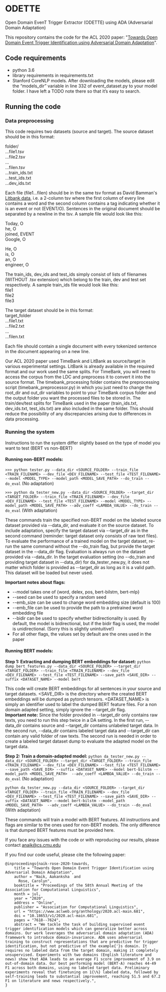 # ODETTE
Open Domain EvenT Trigger Extractor (ODETTE) using ADA (Adversarial Domain Adaptation)

This repository contains the code for the ACL 2020 paper: "[Towards Open Domain Event Trigger Identification using Adversarial Domain Adaptation](https://www.aclweb.org/anthology/2020.acl-main.681.pdf)".

## Code requirements
- python 3.6 
- library requirements in requirements.txt
- Stanford CoreNLP models. After downloading the models, please edit the “models_dir” variable in line 332 of event_dataset.py to your model folder. I have left a TODO note there so that it’s easy to search.

## Running the code
### Data preprocessing
This code requires two datasets (source and target). The source dataset should be in this format:

folder/<br/>
...file1.tsv<br/>
...file2.tsv<br/>
...<br/>
...filen.tsv<br/>
...train_ids.txt<br/>
...test_ids.txt<br/>
...dev_ids.txt<br/>
 
Each file (file1...filen) should be in the same tsv format as David Bamman's [Litbank data](https://github.com/dbamman/litbank/tree/master/events/tsv), i.e. a 2-column tsv where the first column of every line contains a word and the second column contains a tag indicating whether it is an event or not (EVENT/O). Sentences in the original document should be separated by a newline in the tsv. A sample file would look like this:
 
Today, O<br/>
he, O<br/>
joined, EVENT<br/>
Google, O

He, O<br/>
is, O<br/>
an, O<br/>
engineer, O<br/>
 
The train_ids, dev_ids and test_ids simply consist of lists of filenames (WITHOUT .tsv extension) which belong to the train, dev and test set respectively. A sample train_ids file would look like this:<br/>
file1<br/>
file2<br/>
file3<br/>
 
The target dataset should be in this format:<br/>
target_folder<br/>
...file1.txt<br/>
...file2.txt<br/>
...<br/>
...filen.txt<br/>
 
Each file should contain a single document with every tokenized sentence in the document appearing on a new line.
 
Our ACL 2020 paper used TimeBank and LitBank as source/target in various experimental settings. LitBank is already available in the required format and our work used the same splits. For TimeBank, you will need to access the corpus from the LDC and preprocess it to convert it into the source format. The timebank_processing folder contains the preprocessing script (timebank_preprocessor.py) in which you just need to change the root_dir and out_dir variables to point to your TimeBank corpus folder and the output folder you want the processed files to be stored in. The train/dev/test splits for TimeBank used in the paper (train_ids.txt, dev_ids.txt, test_ids.txt) are also included in the same folder. This should reduce the possibility of any discrepancies arising due to differences in data processing.

### Running the system
Instructions to run the system differ slightly based on the type of model you want to test (BERT vs non-BERT)

#### Running non-BERT models:
```>>> python tester.py --data_dir <SOURCE_FOLDER> --train_file <TRAIN_FILENAME> --dev_file <DEV_FILENAME> --test_file <TEST_FILENAME> --model <MODEL_TYPE> --model_path <MODEL_SAVE_PATH> --do_train --do_eval``` (No adaptation)
 
```>>> python da_tester_new.py --data_dir <SOURCE_FOLDER> --target_dir <TARGET_FOLDER> --train_file <TRAIN_FILENAME> --dev_file <DEV_FILENAME> --test_file <TEST_FILENAME> --model <MODEL_TYPE> --model_path <MODEL_SAVE_PATH> --adv_coeff <LAMBDA_VALUE> --do_train --do_eval``` (With adaptation)
 
These commands train the specified non-BERT model on the labeled source dataset provided via --data_dir, and evaluate it on the source dataset. To include adaptation, specify the target dataset via --target_dir as in the second command (reminder: target dataset only consists of raw text files). To evaluate the performance of a trained model on the target dataset, re-run the same command without the --do_train flag, but provide the target dataset in the --data_dir flag. Evaluation is always run on the dataset provided via --data_dir. In the target evaluation setting (no --do_train and providing target dataset in --data_dir) for da_tester_new.py, it does not matter which folder is provided as --target_dir as long as it is a valid path. This dataset will be loaded but never used.
 
<b>Important notes about flags:</b>
- --model takes one of {word, delex, pos, bert-bilstm, bert-mlp}
- --seed can be used to specify a random seed
- --emb_size can be used to change word embedding size (default is 100)
- --emb_file can be used to provide the path to a pretrained word embedding file
- --bidir can be used to specify whether bidirectionality is used. By default, the model is bidirectional, but if the bidir flag is used, the model is unidirectional. (Sorry this is slightly unintuitive!)
- For all other flags, the values set by default are the ones used in the paper
 
#### Running BERT models:
<b>Step 1: Extracting and dumping BERT embeddings for dataset:</b>
```python dump_bert_features.py --data_dir <SOURCE_FOLDER> --target_dir <TARGET_FOLDER> --train_file <TRAIN_FILENAME> --dev_file <DEV_FILENAME> --test_file <TEST_FILENAME> --save_path <SAVE_DIR> --suffix <DATASET_NAME> --model bert```
 
This code will create BERT embeddings for all sentences in your source and target datasets. <SAVE_DIR> is the directory where the created BERT embeddings will be dumped as pytorch tensors. <DATASET_NAME> is simply an identifier used to label the dumped BERT feature files. For a non domain adapted setting, simply ignore the --target_dir flag.<br/>
<b>Important note:</b> Since the folder provided in --target_dir only contains raw texts, you need to run this step twice in a DA setting. In the first run, --data_dir contains source and --target_dir contains unlabeled target data. In the second run, --data_dir contains labeled target data and --target_dir can contain any valid folder of raw texts. The second run is needed in order to create a labeled target dataset dump to evaluate the adapted model on the target data.
 
<b>Step 2: Train a domain-adapted model:</b>
```python da_tester_new.py --data_dir <SOURCE_FOLDER> --target_dir <TARGET_FOLDER> --train_file <TRAIN_FILENAME> --dev_file <DEV_FILENAME> --test_file <TEST_FILENAME> --save_path <SAVE_DIR> --suffix <DATASET_NAME> --model bert-bilstm --model_path <MODEL_SAVE_PATH>  --adv_coeff <LAMBDA_VALUE> --do_train --do_eval``` (No adaptation)
 
```python da_tester_new.py --data_dir <SOURCE_FOLDER> --target_dir <TARGET_FOLDER> --train_file <TRAIN_FILENAME> --dev_file <DEV_FILENAME> --test_file <TEST_FILENAME> --save_path <SAVE_DIR> --suffix <DATASET_NAME> --model bert-bilstm --model_path <MODEL_SAVE_PATH>  --adv_coeff <LAMBDA_VALUE> --do_train --do_eval``` (With adaptation)
 
These commands will train a model with BERT features. All instructions and flags are similar to the ones used for non-BERT models. The only difference is that dumped BERT features must be provided here.

If you face any issues with the code or with reproducing our results, please contact anaik@cs.cmu.edu

If you find our code useful, please cite the following paper:
```
@inproceedings{naik-rose-2020-towards,
    title = "Towards Open Domain Event Trigger Identification using Adversarial Domain Adaptation",
    author = "Naik, Aakanksha  and
      Rose, Carolyn",
    booktitle = "Proceedings of the 58th Annual Meeting of the Association for Computational Linguistics",
    month = jul,
    year = "2020",
    address = "Online",
    publisher = "Association for Computational Linguistics",
    url = "https://www.aclweb.org/anthology/2020.acl-main.681",
    doi = "10.18653/v1/2020.acl-main.681",
    pages = "7618--7624",
    abstract = "We tackle the task of building supervised event trigger identification models which can generalize better across domains. Our work leverages the adversarial domain adaptation (ADA) framework to introduce domain-invariance. ADA uses adversarial training to construct representations that are predictive for trigger identification, but not predictive of the example{'}s domain. It requires no labeled data from the target domain, making it completely unsupervised. Experiments with two domains (English literature and news) show that ADA leads to an average F1 score improvement of 3.9 on out-of-domain data. Our best performing model (BERT-A) reaches 44-49 F1 across both domains, using no labeled target data. Preliminary experiments reveal that finetuning on 1{\%} labeled data, followed by self-training leads to substantial improvement, reaching 51.5 and 67.2 F1 on literature and news respectively.",
}
```
